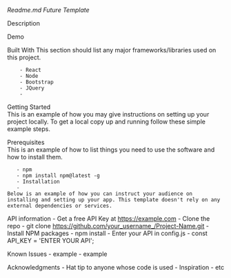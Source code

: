 *Readme.md Future Template*

Description


Demo


Built With
    This section should list any major frameworks/libraries used on this project. 

        - React
        - Node
        - Bootstrap
        - JQuery
        - 

Getting Started <br>
    This is an example of how you may give instructions on setting up your project locally. To get a local copy up and running follow these simple example steps.

Prerequisites <br>
    This is an example of how to list things you need to use the software and how to install them.

       - npm
       - npm install npm@latest -g
       - Installation
       - 
    Below is an example of how you can instruct your audience on installing and setting up your app. This template doesn't rely on any external dependencies or services.

API information
        - Get a free API Key at https://example.com
        - Clone the repo
        - git clone https://github.com/your_username_/Project-Name.git
        - Install NPM packages
        - npm install
        - Enter your API in config.js
        - const API_KEY = 'ENTER YOUR API';

Known Issues 
        - example
        - example


Acknowledgments
        - Hat tip to anyone whose code is used
        - Inspiration
        - etc